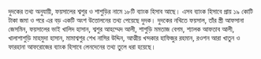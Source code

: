 দুদকের তথ্য অনুযায়ী, ফয়সালের শ্বশুর ও শাশুড়ির নামে ১৮টি ব্যাংক হিসাব আছে। এসব ব্যাংক হিসাবে প্রায় ১৯ কোটি টাকা জমা ও পরে এর বড় একটি অংশ উত্তোলনের তথ্য পেয়েছে দুদক। দুদকের নথিতে ফয়সাল, তাঁর স্ত্রী আফসানা জেসমিন, ফয়সালের ভাই খালিদ হাসান, শ্বশুর আহম্মেদ আলী, শাশুড়ি মমতাজ বেগম, শ্যালক আফতাব আলী, খালাশাশুড়ি মাহমুদা হাসান, মামাশ্বশুর শেখ নাসির উদ্দিন, আত্মীয় খন্দকার হাফিজুর রহমান, রওশন আরা খাতুন ও ফারহানা আফরোজের ব্যাংক হিসাবে লেনদেনের তথ্য তুলে ধরা হয়েছে।
